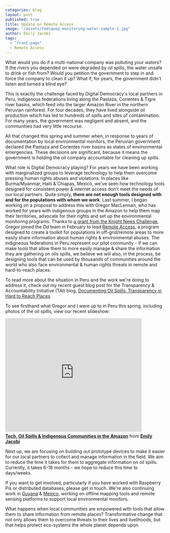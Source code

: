 ```yaml
---
categories: blog
layout: post
published: true
title: Update on Remote Access
image: "/assets/fediquep-monitoring-water-sample-2.jpg"
author: Emily Jacobi
tags: 
  - "front-page"
  - Remote Access
---
```


What would you do if a multi-national company was polluting your waters? If the rivers you depended on were degraded by oil spills, the water unsafe to drink or fish from? Would you petition the government to step in and force the company to clean it up? What if, for years, the government didn't listen and turned a blind eye?

This is exactly the challenge faced by Digital Democracy's local partners in Peru, indigenous federations living along the Pastaza, Corientes & Tigre river basins, which feed into the larger Amazon River in the northern Peruvian rainforest. For four decades, they have lived alongside oil production which has led to hundreds of spills and sites of contamination. For many years, the government was negligent and absent, and the communities had very little recourse.

All that changed this spring and summer when, in response to years of documentation by local environmental monitors, the Peruvian government declared the Pastaza and Corientes river basins as states of environmental emergencies. These decisions are significant, because it means the government is holding the oil company accountable for cleaning up spills.

What role is Digital Democracy playing? For years we have been working with marginalized groups to leverage technology to help them overcome pressing human rights abuses and violations. In places like Burma/Myanmar, Haiti & Chiapas, Mexico, we've seen how technology tools designed for consistent power & internet access don't meet the needs of our local partners. Quite simply, **there are not enough tools designed with and for the populations with whom we work**. Last summer, I began working on a proposal to address this with Gregor MacLennan, who has worked for years with indigenous groups in the Amazon to help them map their territories, advocate for their rights and set up the environmental monitoring programs. Thanks to [a grant from the Knight News Challenge](http://www.knightfoundation.org/grants/20123670/), Gregor joined the Dd team in February to lead [Remote Access](http://www.digital-democracy.org/ourwork/ra/), a program designed to create a toolkit for populations in off-grid/remote areas to more easily share information about human rights & environmental abuses. The indigneous federations in Peru represent our pilot community - if we can make tools that allow them to more easily manage & share the information they are gathering on oils spills, we believe we will also, in the process, be designing tools that can be used by thousands of communities around the world who also face environmental & human rights threats in remote and hard-to-reach places.   

To read more about the situation in Peru and the work we're doing to address it, check out my recent guest blog post for the Transparency & Accountability Initiative (TAI) blog, [Documenting Oil Spills: Transparency in Hard to Reach Places](http://tech.transparency-initiative.org/emily-jacobi-documenting-oil-spills-transparency-in-hard-to-reach-places/).

To see firsthand what Gregor and I were up to in Peru this spring, including photos of the oil spills, view our recent slideshow:

<iframe src="http://www.slideshare.net/slideshow/embed_code/26455085" width="427" height="356" frameborder="0" marginwidth="0" marginheight="0" scrolling="no" style="border:1px solid #CCC;border-width:1px 1px 0;margin-bottom:5px" allowfullscreen> </iframe> <div style="margin-bottom:5px"> <strong> <a href="https://www.slideshare.net/emjacobi/launching-remote-access-in-the-amazon" title="Tech, Oil Spills &amp; Indigenous Communities in the Amazon" target="_blank">Tech, Oil Spills &amp; Indigenous Communities in the Amazon</a> </strong> from <strong><a href="http://www.slideshare.net/emjacobi" target="_blank">Emily Jacobi</a></strong> </div>

Next up, we are focusing on building out prototype devices to make it easier for our local partners to collect and manage information in the field. We aim to reduce the time it takes for them to aggregate information on oil spills. Currently, it takes 6-18 months - we hope to reduce this time to days/weeks.

If you want to get involved, particularly if you have worked with Raspberry Pis or distributed databases, please get in touch. We're also continuing work in [Guyana](http://www.digital-democracy.org/ourwork/guyana/) & [Mexico](http://www.digital-democracy.org/ourwork/chiapas/), working on offline mapping tools and remote sensing platforms to support local environmental monitors.

What happens when local communities are empowered with tools that allow them to share information from remote places? Transformative change that not only allows them to overcome threats to their lives and livelihoods, but that helps protect eco-systems the whole planet depends upon.